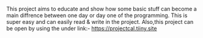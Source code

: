 This project aims to educate and show how some basic stuff can become a main diffrence between one day or day one of the programming.
This is super easy and can easily read & write in the project.
Also,this project can be open by using the under link:-
https://projectcal.tiiny.site
